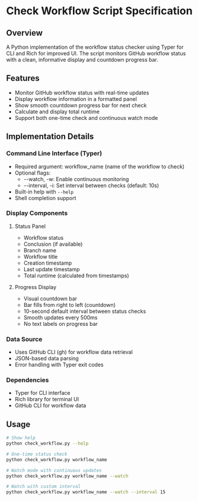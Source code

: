 # Check Workflow Script Specification

## Overview
A Python implementation of the workflow status checker using Typer for CLI and Rich for improved UI. The script monitors GitHub workflow status with a clean, informative display and countdown progress bar.

## Features
- Monitor GitHub workflow status with real-time updates
- Display workflow information in a formatted panel
- Show smooth countdown progress bar for next check
- Calculate and display total runtime
- Support both one-time check and continuous watch mode

## Implementation Details

### Command Line Interface (Typer)
- Required argument: workflow_name (name of the workflow to check)
- Optional flags:
  * --watch, -w: Enable continuous monitoring
  * --interval, -i: Set interval between checks (default: 10s)
- Built-in help with `--help`
- Shell completion support

### Display Components
1. Status Panel
   - Workflow status
   - Conclusion (if available)
   - Branch name
   - Workflow title
   - Creation timestamp
   - Last update timestamp
   - Total runtime (calculated from timestamps)

2. Progress Display
   - Visual countdown bar
   - Bar fills from right to left (countdown)
   - 10-second default interval between status checks
   - Smooth updates every 500ms
   - No text labels on progress bar

### Data Source
- Uses GitHub CLI (gh) for workflow data retrieval
- JSON-based data parsing
- Error handling with Typer exit codes

### Dependencies
- Typer for CLI interface
- Rich library for terminal UI
- GitHub CLI for workflow data

## Usage
```bash
# Show help
python check_workflow.py --help

# One-time status check
python check_workflow.py workflow_name

# Watch mode with continuous updates
python check_workflow.py workflow_name --watch

# Watch with custom interval
python check_workflow.py workflow_name --watch --interval 15
